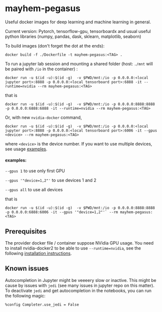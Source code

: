 # mayhem-pegasus

Useful docker images for deep learning and machine learning in general.

Current version: Pytorch, tensorflow-gpu, tensorboardx and usual useful python libraries (numpy, pandas, dask, sklearn, matplotlib, seaborn)

To build images (don't forget the dot at the ends):

```
docker build -f ./Dockerfile -t mayhem-pegasus:<TAG> .
```

To run a jupyter lab session and mounting a shared folder (host: `./mnt` will be paired with `/io` in the container) :

```
docker run -u $(id -u):$(id -g)  -v $PWD/mnt:/io -p 0.0.0.0:<local jupyter port>:8888 -p 0.0.0.0:<local tensorboard port>:6888 -it --runtime=nvidia --rm mayhem-pegasus:<TAG>
```
that is
```
docker run -u $(id -u):$(id -g)  -v $PWD/mnt:/io -p 0.0.0.0:8888:8888 -p 0.0.0.0:6888:6888 -it --runtime=nvidia --rm mayhem-pegasus:<TAG>
```


Or, with new `nvidia-docker` command,
```
docker run -u $(id -u):$(id -g)  -v $PWD/mnt:/io -p 0.0.0.0:<local jupyter port>:8888 -p 0.0.0.0:<local tensorboard port>:6006 -it --gpus <device> --rm mayhem-pegasus:<TAG>
```

where `<device>` is the device number. If you want to use multiple devices, see usage [examples](https://github.com/NVIDIA/nvidia-docker#usage).

#### examples:
`--gpus 1` to use only first GPU

`--gpus '"device=1,2"'` to use devices 1 and 2

`--gpus all` to use all devices

that is
```
docker run -u $(id -u):$(id -g)  -v $PWD/mnt:/io -p 0.0.0.0:8888:8888 -p 0.0.0.0:6888:6006 -it --gpus '"device=1,2"'` --rm mayhem-pegasus:<TAG>
```



## Prerequisites

The provider docker file / container suppose NVidia GPU usage. You need to install nvidia-docker2 to be able to use `--runtime=nvidia`, see the following [installation instructions](https://github.com/nvidia/nvidia-docker/wiki/Installation-(version-2.0)).

## Known issues

Autocompletion in Jupyter might be veeeery slow or inactive. This might be cause by issues with `jedi` (see many issues in jupyter repo on this matter). To deactivate `jedi` and get autocompletion in the notebooks, you can run the following magic:

```%config Completer.use_jedi = False```